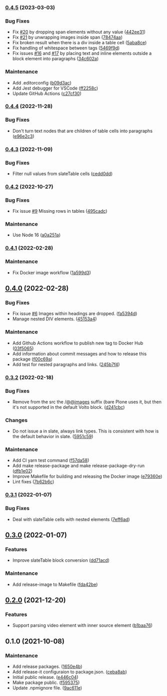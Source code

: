### [0.4.5](https://github.com/plone/blocks-conversion-tool/compare/0.4.4...0.4.5) (2023-03-03)


### Bug Fixes

* Fix [#20](https://github.com/plone/blocks-conversion-tool/issues/20) by dropping span elements without any value ([442ee31](https://github.com/plone/blocks-conversion-tool/commit/442ee31d77128809d6f6fb5302da0cc9de72f1ef))
* Fix [#21](https://github.com/plone/blocks-conversion-tool/issues/21) by unwrapping images inside span ([78474aa](https://github.com/plone/blocks-conversion-tool/commit/78474aa6beb57e9a4e1aa5940a42e75cfdc317ba))
* Fix broken result when there is a div inside a table cell ([5aba8ce](https://github.com/plone/blocks-conversion-tool/commit/5aba8ce0ca77deb326f6eff7e9567ba3910e568a))
* Fix handling of whitespace between tags ([5469f9d](https://github.com/plone/blocks-conversion-tool/commit/5469f9d2f8c7e9269d0eff05be000ad88c539d50))
* Fix issues [#16](https://github.com/plone/blocks-conversion-tool/issues/16) and [#17](https://github.com/plone/blocks-conversion-tool/issues/17) by placing text and inline elements outside a block element into paragraphs ([34c602a](https://github.com/plone/blocks-conversion-tool/commit/34c602a1dcae5da9e4801a94e822ae621208a00d))


### Maintenance

* Add .editorconfig ([b09d3ac](https://github.com/plone/blocks-conversion-tool/commit/b09d3ac01078fcfcb6dfb39373e05e4145878724))
* Add Jest debugger for VSCode ([ff2258c](https://github.com/plone/blocks-conversion-tool/commit/ff2258cb15769157ff26a9c9080ac5f8f3fd5daf))
* Update GitHub Actions ([c27cf30](https://github.com/plone/blocks-conversion-tool/commit/c27cf3028ab3d23f011f47da600e2d8da181d5da))

### [0.4.4](https://github.com/plone/blocks-conversion-tool/compare/0.4.3...0.4.4) (2022-11-28)


### Bug Fixes

* Don't turn text nodes that are children of table cells into paragraphs ([e96e2c3](https://github.com/plone/blocks-conversion-tool/commit/e96e2c3e49c390cc69b55b106a5a86c94527d6ec))

### [0.4.3](https://github.com/plone/blocks-conversion-tool/compare/0.4.2...0.4.3) (2022-11-09)


### Bug Fixes

* Filter null values from slateTable cells ([cedd0dd](https://github.com/plone/blocks-conversion-tool/commit/cedd0dd448bae1644496427fb4e0eb5368fea5fc))

### [0.4.2](https://github.com/plone/blocks-conversion-tool/compare/0.4.1...0.4.2) (2022-10-27)


### Bug Fixes

* Fix issue [#9](https://github.com/plone/blocks-conversion-tool/issues/9) Missing rows in tables ([495cadc](https://github.com/plone/blocks-conversion-tool/commit/495cadc029d928856cab73fb5e3920e11d820d1c))


### Maintenance

* Use Node 16 ([a0a251a](https://github.com/plone/blocks-conversion-tool/commit/a0a251a31aa773ddfadf1900c7449476ffe65712))

### [0.4.1](https://github.com/plone/blocks-conversion-tool/compare/0.4.0...0.4.1) (2022-02-28)


### Maintenance

* Fix Docker image workflow ([1a599d3](https://github.com/plone/blocks-conversion-tool/commit/1a599d344a67bc6123061a114567cfd710a0d0d8))

## [0.4.0](https://github.com/plone/blocks-conversion-tool/compare/0.3.2...0.4.0) (2022-02-28)


### Bug Fixes

* Fix issue [#6](https://github.com/plone/blocks-conversion-tool/issues/6) Images within headings are dropped. ([fa5394d](https://github.com/plone/blocks-conversion-tool/commit/fa5394daae05089b69ff445f8381d15b8eb3e7fd))
* Manage nested DIV elements. ([45153a4](https://github.com/plone/blocks-conversion-tool/commit/45153a4f024fe7d5da1d6de96c9120a1d5af5225))


### Maintenance

* Add Github Actions workflow to publish new tag to Docker Hub ([03f5065](https://github.com/plone/blocks-conversion-tool/commit/03f5065539f79ac75192374c25a2f86889492b07))
* Add information about commit messages and how to release this package ([f00c69a](https://github.com/plone/blocks-conversion-tool/commit/f00c69a01f807a40576f335c6925124fcd1d22ab))
* Add test for nested paragraphs and links. ([245b7f4](https://github.com/plone/blocks-conversion-tool/commit/245b7f4595ecbb59e80b75ece9e816785ddfc5b8))

### [0.3.2](https://github.com/plone/blocks-conversion-tool/compare/0.3.1...0.3.2) (2022-02-18)


### Bug Fixes

* Remove from the src the /@[@images](https://github.com/images) suffix (bare Plone uses it, but then it's not supported in the default Volto block. ([d241cbc](https://github.com/plone/blocks-conversion-tool/commit/d241cbc88ba1a8296812102b06ffd900a66c0a38))


### Changes

* Do not issue a in slate, always link types. This is consistent with how is the default behavior in slate. ([5951c59](https://github.com/plone/blocks-conversion-tool/commit/5951c59e2604321cca5c6dc83051cb9a00812041))


### Maintenance

* Add CI yarn test command ([f57da58](https://github.com/plone/blocks-conversion-tool/commit/f57da5870db76c6f3c05da28ed3a14ca08ab2f0b))
* Add make release-package and make release-package-dry-run ([dfb1e02](https://github.com/plone/blocks-conversion-tool/commit/dfb1e0292bfe58ea75eb85dd85d641dd29a40ff0))
* Improve Makefile for building and releasing the Docker image ([e79360e](https://github.com/plone/blocks-conversion-tool/commit/e79360e4b998c0dc31f32e5289bfb657b0e858b6))
* Lint fixes ([7b62b6c](https://github.com/plone/blocks-conversion-tool/commit/7b62b6c8d9d842f3f4995a42fc35cba001b006fd))

### [0.3.1](https://github.com/plone/blocks-conversion-tool/compare/0.3.0...0.3.1) (2022-01-07)


### Bug Fixes

* Deal with slateTable cells with nested elements ([7eff6ad](https://github.com/plone/blocks-conversion-tool/commit/7eff6ad4d1a0575bb8b13a37225242dd9bf68adc))

## [0.3.0](https://github.com/plone/blocks-conversion-tool/compare/0.2.0...0.3.0) (2022-01-07)


### Features

* Improve slateTable block conversion ([dd71acd](https://github.com/plone/blocks-conversion-tool/commit/dd71acdc6aebf32dd40c359892f6268ce464e1fe))


### Maintenance

* Add release-image to Makefile ([fda42be](https://github.com/plone/blocks-conversion-tool/commit/fda42be58c49e3e9bcdb9a66b56f434db5792f87))

## [0.2.0](https://github.com/plone/blocks-conversion-tool/compare/0.1.0...0.2.0) (2021-12-20)


### Features

* Support parsing video element with inner source element ([b1baa76](https://github.com/plone/blocks-conversion-tool/commit/b1baa76c5626b7608dd07f7cb5c03aa12d72fcb3))

## 0.1.0 (2021-10-08)


### Maintenance

* Add release packages. ([1650e4b](https://github.com/plone/blocks-conversion-tool/commit/1650e4bba82ab93f6628daf56c321c223e4730f8))
* Add release-it configuraion to package.json. ([ceba8ab](https://github.com/plone/blocks-conversion-tool/commit/ceba8ab07b985f9f682debc237b514a3d0ff7f51))
* Initial public release. ([e446c04](https://github.com/plone/blocks-conversion-tool/commit/e446c04f05832abc61ce9a1d5222bb76910ae6e2))
* Make package public. ([f595375](https://github.com/plone/blocks-conversion-tool/commit/f595375867283a68706961fdb13a3126ef0c8140))
* Update .npmignore file. ([9ac611e](https://github.com/plone/blocks-conversion-tool/commit/9ac611e942934519f75f35779f0192a5e9842eeb))

